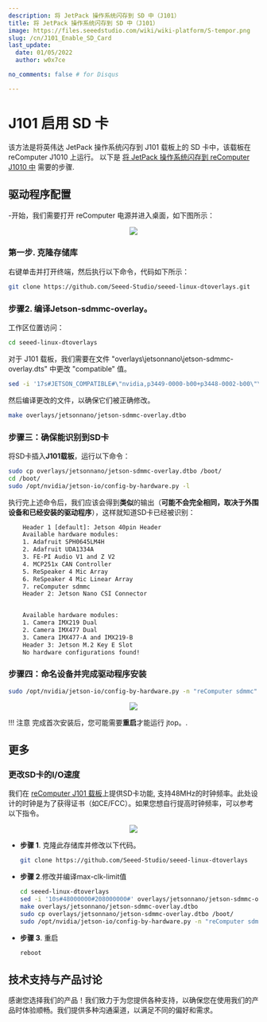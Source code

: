 ```yaml
---
description: 将 JetPack 操作系统闪存到 SD 中（J101）
title: 将 JetPack 操作系统闪存到 SD 中（J101）
image: https://files.seeedstudio.com/wiki/wiki-platform/S-tempor.png
slug: /cn/J101_Enable_SD_Card
last_update:
  date: 01/05/2022
  author: w0x7ce

no_comments: false # for Disqus

---
```


<!-- # Boot NVIDIA JetPack OS from SD card for J101 Carrier Board -->

# J101 启用 SD 卡

该方法是将英伟达 JetPack 操作系统闪存到 J101 载板上的 SD 卡中，该载板在 reComputer J1010 上运行。 以下是 <a href="https://wiki.seeedstudio.com/reComputer_J1010_J101_Flash_Jetpack/" target="_blank"><span>将 JetPack 操作系统闪存到 reComputer J1010 中</span></a> 需要的步骤.

## 驱动程序配置

-开始，我们需要打开 reComputer 电源并进入桌面，如下图所示：

<div align="center"><img width={800} src="https://files.seeedstudio.com/wiki/Boot_NVIDIA_System_from_SD_card_for_Jetson101/S.png" /></div>


### 第一步. 克隆存储库

右键单击并打开终端，然后执行以下命令，代码如下所示：

```sh
git clone https://github.com/Seeed-Studio/seeed-linux-dtoverlays.git
```

### 步骤2. 编译Jetson-sdmmc-overlay。

工作区位置访问：

```bash
cd seeed-linux-dtoverlays
```

对于 J101 载板，我们需要在文件 "overlays\jetsonnano\jetson-sdmmc-overlay.dts" 中更改 "compatible" 值。

```bash
sed -i '17s#JETSON_COMPATIBLE#\"nvidia,p3449-0000-b00+p3448-0002-b00\"\, \"nvidia\,jetson-nano\"\, \"nvidia\,tegra210\"#' overlays/jetsonnano/jetson-sdmmc-overlay.dts
```

<!-- Just like this.

<div align=center><img width = 800 src="https://files.seeedstudio.com/wiki/Boot_NVIDIA_System_from_SD_card_for_Jetson101/change.png"/></div> -->

然后编译更改的文件，以确保它们被正确修改。

```bash
make overlays/jetsonnano/jetson-sdmmc-overlay.dtbo
```

### 步骤三：确保能识别到SD卡

将SD卡插入**J101载板**，运行以下命令：

```bash
sudo cp overlays/jetsonnano/jetson-sdmmc-overlay.dtbo /boot/
cd /boot/
sudo /opt/nvidia/jetson-io/config-by-hardware.py -l
```

执行完上述命令后，我们应该会得到**类似**的输出（**可能不会完全相同，取决于外围设备和已经安装的驱动程序**），这样就知道SD卡已经被识别：

```txt
    Header 1 [default]: Jetson 40pin Header
    Available hardware modules:
    1. Adafruit SPH0645LM4H
    2. Adafruit UDA1334A
    3. FE-PI Audio V1 and Z V2
    4. MCP251x CAN Controller
    5. ReSpeaker 4 Mic Array
    6. ReSpeaker 4 Mic Linear Array
    7. reComputer sdmmc
    Header 2: Jetson Nano CSI Connector


    Available hardware modules:
    1. Camera IMX219 Dual
    2. Camera IMX477 Dual
    3. Camera IMX477-A and IMX219-B
    Header 3: Jetson M.2 Key E Slot
    No hardware configurations found!
```

### 步骤四：命名设备并完成驱动程序安装

```bash
sudo /opt/nvidia/jetson-io/config-by-hardware.py -n "reComputer sdmmc"
```

<div align="center"><img width={800} src="https://files.seeedstudio.com/wiki/Boot_NVIDIA_System_from_SD_card_for_Jetson101/fix01.png" /></div>


!!! 注意
    完成首次安装后，您可能需要**重启**才能运行 jtop。.

<!-- ## Move system to SD card

First, we need to clone the script include the tools we need.

```bash
git clone https://github.com/limengdu/bootFromUSB
```

Second , We need to make sure the sd card is in ext4 format, which can be seen visually in the "disk" tool, if it is not ext4 we need to format it and change it to ext4 format.

<div align=center><img width = 800 src="https://files.seeedstudio.com/wiki/Boot_NVIDIA_System_from_SD_card_for_Jetson101/disk_view_1.png"/></div>

And then , go to the script directory , execute the following command like this

```bash
cd bootFromUSB
./copyRootToUSB.sh -p /dev/mmcblk1p1
```

Wait a while, only until it finishes automatically, if no error is reported, the burning is done

## Boot Configuration

Once the driver has been successfully installed and configured,we can simply view it via the command like "lsblk" or view device in "/dev".

### Change boot device

We are supposed to change the configuration in "/boot/extlinux/extlinux.conf".

- Boot from sd card

    After we boot from the emmc on the carrier board, we want to modify it to boot from the SD card. We need to make sure that the previous process, including the system burn to the sd card, and the sd card drivers are installed properly. Modify the parameters after root to the address of the device we are booting from. When we have completed our changes, reboot the system.

    **Before reboot Modify "/boot/extlinux/extlinux.conf" After reboot view "/media/seeed/{xxx-xxx}/boot/extlinux/extlinux.conf"**

    <div align=center><img width = 800 src="https://files.seeedstudio.com/wiki/Boot_NVIDIA_System_from_SD_card_for_Jetson101/config_3.png"></div>

    !!!Note
        Our configuration file after booting the system from the sd card is "/media/seeed/{xxx-xxx}/boot/extlinux/extlinux.conf" and the configuration file after booting the system from the onboard emmc is in "/boot/extlinux/extlinux.conf" . They are the same files from which the device reads the configuration and chooses where to boot the system after power-up, and the relative paths change when the system has finished booting.

- Boot from board emmc

    We want to change back to booting from emmc after booting from an SD card or we need to change the SD card for some purpose. Then we need to change the device back to boot from emmc first. We should make the following changes.

    **Before reboot Modify "/media/seeed/{xxx-xxx}/boot/extlinux/extlinux.conf" After reboot view "/boot/extlinux/extlinux.conf"**

    <div align=center><img width = 800 src="https://files.seeedstudio.com/wiki/Boot_NVIDIA_System_from_SD_card_for_Jetson101/config_4.png"></div>

Finally, we find it really works well.

- Boot from emmc

    <div align=center><img width = 800 src="https://files.seeedstudio.com/wiki/Boot_NVIDIA_System_from_SD_card_for_Jetson101/lsblk_emmc.png"></div>

- Boot from sd card

    <div align=center><img width = 800 src="https://files.seeedstudio.com/wiki/Boot_NVIDIA_System_from_SD_card_for_Jetson101/lsblk_sd.png"></div> -->

## 更多

### 更改SD卡的I/O速度

我们在 <a href="https://wiki.seeedstudio.com/install_NVIDIA_software_to_Jetson-101" target="_blank"><span>reComputer J101 载板</span></a>上提供SD卡功能, 支持48MHz的时钟频率。此处设计的时钟是为了获得证书（如CE/FCC）。如果您想自行提高时钟频率，可以参考以下指令。

<div>
  <p style={{}}><a href="https://github.com/Seeed-Studio/seeed-linux-dtoverlays/blob/master/overlays/jetsonnano/jetson-sdmmc-overlay.dts" target="_blank" /></p><div align="center"><a href="https://github.com/Seeed-Studio/seeed-linux-dtoverlays/blob/master/overlays/jetsonnano/jetson-sdmmc-overlay.dts" target="_blank"><img width={300} src="https://files.seeedstudio.com/wiki/seeed_logo/github.png" /></a></div><p />
</div>


- **步骤 1**. 克隆此存储库并修改以下代码。

    ```bash
    git clone https://github.com/Seeed-Studio/seeed-linux-dtoverlays
    ```

- **步骤 2**.修改并编译max-clk-limit值

    ```bash
    cd seeed-linux-dtoverlays
    sed -i '10s#48000000#208000000#' overlays/jetsonnano/jetson-sdmmc-overlay.dts
    make overlays/jetsonnano/jetson-sdmmc-overlay.dtbo
    sudo cp overlays/jetsonnano/jetson-sdmmc-overlay.dtbo /boot/
    sudo /opt/nvidia/jetson-io/config-by-hardware.py -n "reComputer sdmmc"
    ```

- **步骤  3**. 重启

    ```bash
    reboot
    ```

## 技术支持与产品讨论

感谢您选择我们的产品！我们致力于为您提供各种支持，以确保您在使用我们的产品时体验顺畅。我们提供多种沟通渠道，以满足不同的偏好和需求。

<div class="button_tech_support_container">
<a href="https://forum.seeedstudio.com/" class="button_forum"></a> 
<a href="https://www.seeedstudio.com/contacts" class="button_email"></a>
</div>

<div class="button_tech_support_container">
<a href="https://discord.gg/eWkprNDMU7" class="button_discord"></a> 
<a href="https://github.com/Seeed-Studio/wiki-documents/discussions/69" class="button_discussion"></a>
</div>

